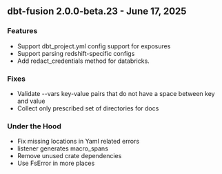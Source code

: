 ## dbt-fusion 2.0.0-beta.23 - June 17, 2025

### Features

- Support dbt_project.yml config support for exposures
- Support parsing redshift-specific configs
- Add redact_credentials method for databricks.

### Fixes

- Validate --vars key-value pairs that do not have a space between key and value
- Collect only prescribed set of directories for docs

### Under the Hood

- Fix missing locations in Yaml related errors
- listener generates macro_spans
- Remove unused crate dependencies
- Use FsError in more places
